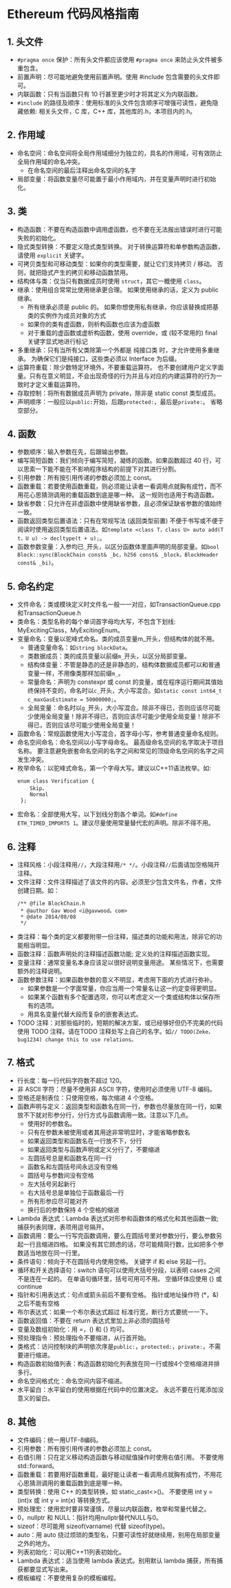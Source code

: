 # Ethereum 代码风格指南
## 1. 头文件
* `#pragma once` 保护：所有头文件都应该使用 `#pragma once` 来防止头文件被多重包含。
* 前置声明：尽可能地避免使用前置声明。使用 #include 包含需要的头文件即可。
* 内联函数：只有当函数只有 10 行甚至更少时才将其定义为内联函数。
* `#include` 的路径及顺序：使用标准的头文件包含顺序可增强可读性，避免隐藏依赖: 相关头文件，C 库，C++ 库，其他库的.h，本项目内的.h。
  
## 2. 作用域
* 命名空间：命名空间将全局作用域细分为独立的，具名的作用域，可有效防止全局作用域的命名冲突。
  * 在命名空间的最后注释出命名空间的名字
* 局部变量：将函数变量尽可能置于最小作用域内，并在变量声明时进行初始化。
  
## 3. 类
* 构造函数：不要在构造函数中调用虚函数，也不要在无法报出错误时进行可能失败的初始化。
* 隐式类型转换：不要定义隐式类型转换。 对于转换运算符和单参数构造函数，请使用 `explicit` 关键字。
* 可拷贝类型和可移动类型：如果你的类型需要，就让它们支持拷贝 / 移动。 否则，就把隐式产生的拷贝和移动函数禁用。
* 结构体与类：仅当只有数据成员时使用 `struct`，其它一概使用 `class`。
* 继承：使用组合常常比使用继承更合理。 如果使用继承的话，定义为 public 继承。
  * 所有继承必须是 public 的。 如果你想使用私有继承，你应该替换成把基类的实例作为成员对象的方式
  * 如果你的类有虚函数，则析构函数也应该为虚函数
  * 对于重载的虚函数或虚析构函数，使用 override，或 (较不常用的) final 关键字显式地进行标记
* 多重继承：只有当所有父类除第一个外都是 纯接口类 时，才允许使用多重继承。 为确保它们是纯接口，这些类必须以 Interface 为后缀。
* 运算符重载：除少数特定环境外，不要重载运算符。 也不要创建用户定义字面量。只有在意义明显，不会出现奇怪的行为并且与对应的内建运算符的行为一致时才定义重载运算符。
* 存取控制：将所有数据成员声明为 private，除非是 static const 类型成员。
* 声明顺序：一般应以`public:`开始，后跟`protected:`，最后是`private:`。 省略空部分。

## 4. 函数
* 参数顺序：输入参数在先，后跟输出参数。
* 编写简短函数：我们倾向于编写简短，凝练的函数。如果函数超过 40 行，可以思索一下能不能在不影响程序结构的前提下对其进行分割。
* 引用参数：所有按引用传递的参数必须加上 const。
* 函数重载：若要使用函数重载，则必须能让读者一看调用点就胸有成竹，而不用花心思猜测调用的重载函数到底是哪一种。 这一规则也适用于构造函数。
* 缺省参数：只允许在非虚函数中使用缺省参数，且必须保证缺省参数的值始终一致。
* 函数返回类型后置语法：只有在常规写法 (返回类型前置) 不便于书写或不便于阅读时使用返回类型后置语法。如`template <class T，class U> auto add(T t，U u) -> decltype(t + u);`。
* 函数参数变量：入参均已`_`开头，以区分函数体里面声明的局部变量。如`bool Block::sync(BlockChain const& _bc，h256 const& _block，BlockHeader const& _bi)`。

## 5. 命名约定
* 文件命名：类或模块定义时文件名一般一一对应，如TransactionQueue.cpp和TransactionQueue.h
* 类命名：类型名称的每个单词首字母均大写，不包含下划线: MyExcitingClass，MyExcitingEnum。
* 变量命名：变量以驼峰式命名。类的成员变量m_开头，但结构体的就不用。
  * 普通变量命名：如`string blockData`。
  * 类数据成员：类的成员变量以前缀`m_`开头，以区分局部变量。
  * 结构体变量：不管是静态的还是非静态的，结构体数据成员都可以和普通变量一样，不用像类那样加前缀`m_`。
  * 常量命名：声明为 constexpr 或 const 的变量，或在程序运行期间其值始终保持不变的，命名时以`c_`开头，大小写混合。如`static const int64_t c_maxGasEstimate = 50000000;`。
  * 全局变量：命名时以`g_`开头，大小写混合。除非不得已，否则应该尽可能少使用全局变量！除非不得已，否则应该尽可能少使用全局变量！除非不得已，否则应该尽可能少使用全局变量！
* 函数命名：常规函数使用大小写混合，首字母小写，参考普通变量命名规则。
* 命名空间命名：命名空间以小写字母命名。 最高级命名空间的名字取决于项目名称。 要注意避免嵌套命名空间的名字之间和常见的顶级命名空间的名字之间发生冲突。
* 枚举命名：以驼峰式命名，第一个字母大写。建议以C++11语法枚举。如:
  ```
  enum class Verification {
      Skip，
      Normal
   };
  ```
* 宏命名：全部使用大写，以下划线分割各个单词。如`#define ETH_TIMED_IMPORTS 1`。建议尽量使用常量替代宏的声明。除非不得不用。
  
## 6. 注释
* 注释风格：小段注释用`//`，大段注释用`/* */`。小段注释`//`后面请加空格隔开注释。
* 文件注释：文件注释描述了该文件的内容。必须至少包含文件名，作者，文件创建日期。如：
   ```
  /** @file BlockChain.h
    * @author Gav Wood <i@gavwood。com>
    * @date 2014/08/08
    */
  ```
* 类注释：每个类的定义都要附带一份注释，描述类的功能和用法，除非它的功能相当明显。
* 函数注释：函数声明处的注释描述函数功能; 定义处的注释描述函数实现。
* 变量注释：通常变量名本身应该足以很好说明变量用途。 某些情况下，也需要额外的注释说明。
* 函数参数注释：如果函数参数的意义不明显，考虑用下面的方式进行弥补。
  * 如果参数是一个字面常量，你应当用一个常量名让这一约定变得更明显。
  * 如果某个函数有多个配置选项，你可以考虑定义一个类或结构体以保存所有的选项。
  * 用具名变量代替大段而复杂的嵌套表达式。
* TODO 注释：对那些临时的，短期的解决方案，或已经够好但仍不完美的代码使用 TODO 注释。请在TODO 注释处写上自己的名字。如`// TODO(Zeke，bug1234) change this to use relations。`

## 7. 格式
* 行长度：每一行代码字符数不超过 120。
* 非 ASCII 字符：尽量不使用非 ASCII 字符，使用时必须使用 UTF-8 编码。
* 空格还是制表位：只使用空格，每次缩进 4 个空格。
* 函数声明与定义：返回类型和函数名在同一行，参数也尽量放在同一行，如果放不下就对形参分行，分行方式与函数调用一致。注意以下几点。
  * 使用好的参数名。
  * 只有在参数未被使用或者其用途非常明显时，才能省略参数名
  * 如果返回类型和函数名在一行放不下，分行
  * 如果返回类型与函数声明或定义分行了，不要缩进
  * 左圆括号总是和函数名在同一行
  * 函数名和左圆括号间永远没有空格
  * 圆括号与参数间没有空格
  * 左大括号另起新行
  * 右大括号总是单独位于函数最后一行
  * 所有形参应尽可能对齐
  * 换行后的参数保持 4 个空格的缩进
* Lambda 表达式：Lambda 表达式对形参和函数体的格式化和其他函数一致; 捕获列表同理，表项用逗号隔开。
* 函数调用：要么一行写完函数调用，要么在圆括号里对参数分行，要么参数另起一行且缩进四格。 如果没有其它顾虑的话，尽可能精简行数，比如把多个参数适当地放在同一行里。
* 条件语句：倾向于不在圆括号内使用空格。 关键字 if 和 else 另起一行。
* 循环和开关选择语句：switch 语句可以使用大括号分段，以表明 cases 之间不是连在一起的。 在单语句循环里，括号可用可不用。 空循环体应使用 {} 或 continue
* 指针和引用表达式：句点或箭头前后不要有空格。 指针或地址操作符 (*，&) 之后不能有空格
* 布尔表达式：如果一个布尔表达式超过 标准行宽，断行方式要统一一下。
* 函数返回值：不要在 return 表达式里加上非必须的圆括号
* 变量及数组初始化：用 =，() 和 {} 均可。
* 预处理指令：预处理指令不要缩进，从行首开始。
* 类格式：访问控制块的声明依次序是`public:`，`protected:`，`private:`，不需要进行缩进。
* 构造函数初始值列表：构造函数初始化列表放在同一行或按4个空格缩进并排多行。
* 命名空间格式化：命名空间内容不缩进。
* 水平留白：水平留白的使用根据在代码中的位置决定。 永远不要在行尾添加没意义的留白。

## 8. 其他
* 文件编码：统一用UTF-8编码。
* 引用参数：所有按引用传递的参数必须加上 const。
* 右值引用：只在定义移动构造函数与移动赋值操作时使用右值引用。 不要使用 std::forward。
* 函数重载：若要用好函数重载，最好能让读者一看调用点就胸有成竹，不用花心思猜测调用的重载函数到底是哪一种。
* 类型转换：使用 C++ 的类型转换，如 static_cast<>()。 不要使用 int y = (int)x 或 int y = int(x) 等转换方式。
* 预处理宏：使用宏时要非常谨慎，尽量以内联函数，枚举和常量代替之。
* 0，nullptr 和 NULL：指针均用nullptr替代NULL与0。
* sizeof：尽可能用 sizeof(varname) 代替 sizeof(type)。
* auto：用 auto 绕过烦琐的类型名，只要可读性好就继续用，别用在局部变量之外的地方。
* 列表初始化：可以用C++11列表初始化。
* Lambda 表达式：适当使用 lambda 表达式。别用默认 lambda 捕获，所有捕获都要显式写出来。
* 模板编程：不要使用复杂的模板编程。

